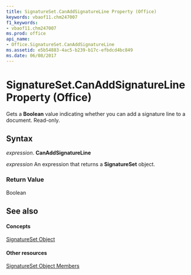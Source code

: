 ```yaml
---
title: SignatureSet.CanAddSignatureLine Property (Office)
keywords: vbaof11.chm247007
f1_keywords:
- vbaof11.chm247007
ms.prod: office
api_name:
- Office.SignatureSet.CanAddSignatureLine
ms.assetid: e5b54883-4ac5-b239-b17c-efbdcd4bc849
ms.date: 06/08/2017
---
```



# SignatureSet.CanAddSignatureLine Property (Office)

Gets a  **Boolean** value indicating whether you can add a signature line to a document. Read-only.


## Syntax

 _expression_. **CanAddSignatureLine**

 _expression_ An expression that returns a **SignatureSet** object.


### Return Value

Boolean


## See also


#### Concepts


[SignatureSet Object](signatureset-object-office.md)
#### Other resources


[SignatureSet Object Members](signatureset-members-office.md)

